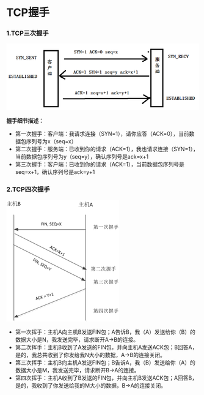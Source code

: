 # TCP握手

### 1.TCP三次握手

![](/assets/TCP三次握手图.png)

**握手细节描述：**

* 第一次握手：客户端：我请求连接（SYN=1），请你应答（ACK=0），当前数据包序列号为x（seq=x）
* 第二次握手：服务端：已收到你的请求（ACK=1），我也请求连接（SYN=1），当前数据包序列号为y（seq=y），确认序列号是ack=x+1
* 第三次握手：客户端：已收到你的请求（ACK=1），当前数据包序列号是seq=x+1，确认序列号是ack=y+1

### 2.TCP四次握手

![](/assets/TCP四次握手.png)

* 第一次挥手：主机A向主机B发送FIN包；A告诉B，我（A）发送给你（B）的数据大小是N，我发送完毕，请求断开A-&gt;B的连接。
* 第二次挥手：主机B收到了A发送的FIN包，并向主机A发送ACK包；B回答A，是的，我总共收到了你发给我N大小的数据，A-&gt;B的连接关闭。
* 第三次挥手：主机B向主机A发送FIN包；B告诉A，我（B）发送给你（A）的数据大小是M，我发送完毕，请求断开B-&gt;A的连接。
* 第四次挥手：主机A收到了B发送的FIN包，并向主机B发送ACK包；A回答B，是的，我收到了你发送给我的M大小的数据，B-&gt;A的连接关闭。



